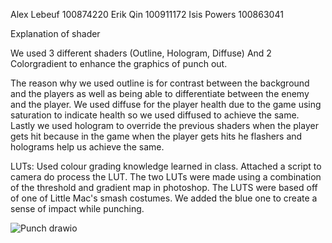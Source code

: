 Alex Lebeuf 100874220
Erik Qin 100911172
Isis Powers 100863041


Explanation of shader

We used 3 different shaders (Outline, Hologram, Diffuse) And 2 Colorgradient to enhance the graphics of punch out.

The reason why we used outline is for contrast between the background and the players as well as being able to differentiate between the enemy and the player. We used diffuse for the player health due to the game using saturation to indicate health so we used diffused to achieve the same. Lastly we used hologram to override the previous shaders when the player gets hit because in the game when the player gets hits he flashers and holograms help us achieve the same.

LUTs: Used colour grading knowledge learned in class. Attached a script to camera do process the LUT. The two LUTs were made using a combination of the threshold and gradient map in photoshop. The LUTS were based off of one of Little Mac's smash costumes. We added the blue one to create a sense of impact while punching.



![Punch drawio](https://github.com/user-attachments/assets/66face76-bfe1-4339-beab-af18d7e72fba)
